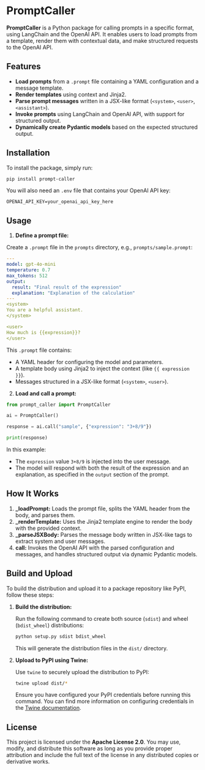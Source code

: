 # PromptCaller

**PromptCaller** is a Python package for calling prompts in a specific format, using LangChain and the OpenAI API. It enables users to load prompts from a template, render them with contextual data, and make structured requests to the OpenAI API.

## Features

- **Load prompts** from a `.prompt` file containing a YAML configuration and a message template.
- **Render templates** using context and Jinja2.
- **Parse prompt messages** written in a JSX-like format (`<system>`, `<user>`, `<assistant>`).
- **Invoke prompts** using LangChain and OpenAI API, with support for structured output.
- **Dynamically create Pydantic models** based on the expected structured output.

## Installation

To install the package, simply run:

```bash
pip install prompt-caller
```

You will also need an `.env` file that contains your OpenAI API key:

```
OPENAI_API_KEY=your_openai_api_key_here
```

## Usage

1. **Define a prompt file:**

Create a `.prompt` file in the `prompts` directory, e.g., `prompts/sample.prompt`:

```yaml
---
model: gpt-4o-mini
temperature: 0.7
max_tokens: 512
output:
  result: "Final result of the expression"
  explanation: "Explanation of the calculation"
---
<system>
You are a helpful assistant.
</system>

<user>
How much is {{expression}}?
</user>
```

This `.prompt` file contains:

- A YAML header for configuring the model and parameters.
- A template body using Jinja2 to inject the context (like `{{ expression }}`).
- Messages structured in a JSX-like format (`<system>`, `<user>`).

2. **Load and call a prompt:**

```python
from prompt_caller import PromptCaller

ai = PromptCaller()

response = ai.call("sample", {"expression": "3+8/9"})

print(response)
```

In this example:

- The `expression` value `3+8/9` is injected into the user message.
- The model will respond with both the result of the expression and an explanation, as specified in the `output` section of the prompt.

## How It Works

1. **\_loadPrompt:** Loads the prompt file, splits the YAML header from the body, and parses them.
2. **\_renderTemplate:** Uses the Jinja2 template engine to render the body with the provided context.
3. **\_parseJSXBody:** Parses the message body written in JSX-like tags to extract system and user messages.
4. **call:** Invokes the OpenAI API with the parsed configuration and messages, and handles structured output via dynamic Pydantic models.

## Build and Upload

To build the distribution and upload it to a package repository like PyPI, follow these steps:

1. **Build the distribution:**

   Run the following command to create both source (`sdist`) and wheel (`bdist_wheel`) distributions:

   ```bash
   python setup.py sdist bdist_wheel
   ```

   This will generate the distribution files in the `dist/` directory.

2. **Upload to PyPI using Twine:**

   Use `twine` to securely upload the distribution to PyPI:

   ```bash
   twine upload dist/*
   ```

   Ensure you have configured your PyPI credentials before running this command. You can find more information on configuring credentials in the [Twine documentation](https://twine.readthedocs.io/).

## License

This project is licensed under the **Apache License 2.0**. You may use, modify, and distribute this software as long as you provide proper attribution and include the full text of the license in any distributed copies or derivative works.
